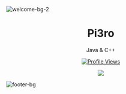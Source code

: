![welcome-bg-2](https://user-images.githubusercontent.com/50290580/124369381-11ed1800-dc74-11eb-90a9-2ff2073c3b97.jpg)

<h1 align="center">Pi3ro</h1>

<p align="center">Java & C++</p>

<a href="https://github.com/Pi3ro">
  <p align="center">
    <img src="https://komarev.com/ghpvc/?username=Pi3ro" alt="Profile Views">
  </p>
</a>

<p align="center">
  <img src="https://github-readme-stats.vercel.app/api?username=Pi3ro&show_icons=true&theme=radical" />
</p>

![footer-bg](https://user-images.githubusercontent.com/50290580/124369382-144f7200-dc74-11eb-807a-f10a7a502dd9.jpg)

